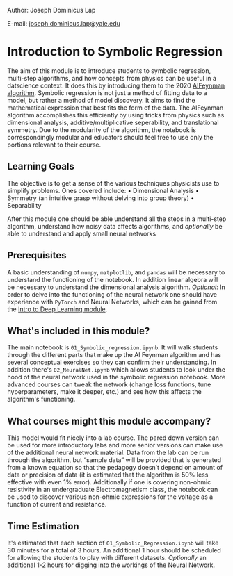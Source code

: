 Author: Joseph Dominicus Lap

E-mail: joseph.dominicus.lap@yale.edu
# Introduction to Symbolic Regression
The aim of this module is to introduce students to symbolic regression, multi-step algorithms, and how concepts from physics can be useful in a datscience context. It does this by introducing them to the 2020 [AIFeynman algorithm](https://www.science.org/doi/10.1126/sciadv.aay2631). Symbolic regression is not just a method of fitting data to a model, but rather a method of model discovery. It aims to find the mathematical expression that best fits the form of the data. The AIFeynman algorithm accomplishes this efficiently by using tricks from physics such as dimensional analysis, additive/multiplicative seperability, and translational symmetry. Due to the modularity of the algorithm, the notebook is correspondingly modular and educators should feel free to use only the portions relevant to their course.

## Learning Goals
The objective is to get a sense of the various techniques physicists use to simplify problems. Ones covered include:
• Dimensional Analysis
• Symmetry (an intuitive grasp without delving into group theory)
• Separability

After this module one should be able understand all the steps in a multi-step algorithm, understand how noisy data affects algorithms, and *optionally* be able to understand and apply small neural networks

## Prerequisites
A basic understanding of ```numpy```, ```matplotlib```, and ```pandas``` will be necessary to understand the functioning of the notebook. In addition linear algebra will be necessary to understand the dimensional analysis algorithm.
*Optional*: In order to delve into the functioning of the neural network one should have experience with ```PyTorch``` and Neural Networks, which can be gained from the [Intro to Deep Learning module](../Intro_to_Deep_Learning/).

## What's included in this module?
The main notebook is ```01_Symbolic_regression.ipynb```. It will walk students through the different parts that make up the AI Feynman algorithm and has several conceptual exercises so they can confirm their understanding. In addition there's ```02_NeuralNet.ipynb``` which allows students to look under the hood of the neural network used in the symbolic regression notebook. More advanced courses can tweak the network (change loss functions, tune hyperparameters, make it deeper, etc.) and see how this affects the algorithm's functioning.

## What courses might this module accompany?
This model would fit nicely into a lab course. The pared down version can be used for more introductory labs and more senior versions can make use of the additional neural network material. Data from the lab can be run through the algorithm, but “sample data” will be provided that is generated from a known equation so that the pedagogy doesn’t depend on amount of data or precision of data (it is estimated that the algorithm is 50% less effective with even 1% error).
Additionally if one is covering non-ohmic resistivity in an undergraduate Electromagnetism class, the notebook can be used to discover various non-ohmic expressions for the voltage as a function of current and resistance.

## Time Estimation
It's estimated that each section of ```01_Symbolic_Regression.ipynb``` will take 30 minutes for a total of 3 hours. An additional 1 hour should be scheduled for allowing the students to play with different datasets. *Optionally* an additional 1-2 hours for digging into the workings of the Neural Network.
